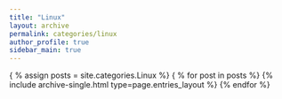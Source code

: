 ```yaml
---
title: "Linux"
layout: archive
permalink: categories/linux
author_profile: true
sidebar_main: true
---
```


{ % assign posts = site.categories.Linux %}
{ % for post in posts %} {% include archive-single.html type=page.entries_layout %} {% endfor %}